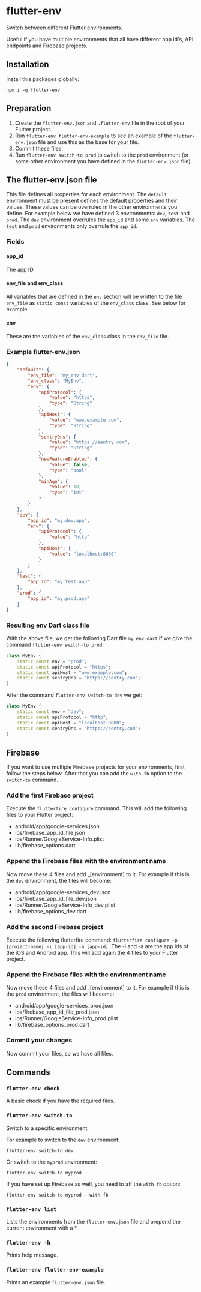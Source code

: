 # flutter-env

Switch between different Flutter environments.

Useful if you have multiple environments that all have different app id's, API endpoints and Firebase projects.

## Installation

Install this packages globally:

`npm i -g flutter-env`

## Preparation

1. Create the `flutter-env.json` and `.flutter-env` file in the root of your Flutter project.
2. Run `flutter-env flutter-env-example` to see an example of the `flutter-env.json` file and use this as the base for your file.
3. Commit these files.
4. Run `flutter-env switch-to prod` to switch to the `prod` environment (or some other environment you have defined in the `flutter-env.json` file).

## The flutter-env.json file

This file defines all properties for each environment. The `default` environment must be present defines the default properties and their values. These values can be overruled in the other environments you define. For example below we have defined 3 environments: `dev`, `test` and `prod`. The `dev` environment overrules the `app_id` and some `env` variables. The `test` and `prod` environments only overrule the `app_id`.

### Fields

#### app_id

The app ID.

#### env_file and env_class

All variables that are defined in the `env` section will be written to the file `env_file` as `static const` variables of the `env_class` class. See below for example.

#### env

These are the variables of the `env_class` class in the `env_file` file.

### Example flutter-env.json

```json
{
    "default": {
        "env_file": "my_env.dart",
        "env_class": "MyEnv",
        "env": {
            "apiProtocol": {
                "value": "https",
                "type": "String"
            },
            "apiHost": {
                "value": "www.example.com",
                "type": "String"
            },
            "sentryDns": {
                "value": "https://sentry.com",
                "type": "String"
            },
            "newFeatureEnabled": {
                "value": false,
                "type": "bool"
            },
            "minAge": {
                "value": 18,
                "type": "int"
            }
        }
    },
    "dev": {
        "app_id": "my.dev.app",
        "env": {
            "apiProtocol": {
                "value": "http"
            },
            "apiHost": {
                "value": "localhost:8080"
            }
        }
    },
    "test": {
        "app_id": "my.test.app"
    },
    "prod": {
        "app_id": "my.prod.app"
    }
}
```

### Resulting env Dart class file

With the above file, we get the following Dart file `my_env.dart` if we give the command `flutter-env switch-to prod`:

```dart
class MyEnv {
	static const env = "prod";
	static const apiProtocol = "https";
	static const apiHost = "www.example.com";
    static const sentryDns = "https://sentry.com";
}
```

After the command `flutter-env switch-to dev` we get:

```dart
class MyEnv {
	static const env = "dev";
	static const apiProtocol = "http";
	static const apiHost = "localhost:8080";
    static const sentryDns = "https://sentry.com";
}
```

## Firebase

If you want to use multiple Firebase projects for your environments, first follow the steps below. After that you can add the `with-fb` option to the `switch-to` command.

### Add the first Firebase project

Execute the `flutterfire configure` command. This will add the following files to your Flutter project:

- android/app/google-services.json
- ios/firebase_app_id_file.json
- ios/Runner/GoogleService-Info.plist
- lib/firebase_options.dart

### Append the Firebase files with the environment name

Now move these 4 files and add _[environment] to it. For example if this is the `dev` environment, the files will become:

- android/app/google-services_dev.json
- ios/firebase_app_id_file_dev.json
- ios/Runner/GoogleService-Info_dev.plist
- lib/firebase_options_dev.dart

### Add the second Firebase project

Execute the following flutterfire command: `flutterfire configure -p [project-name] -i [app-id] -a [app-id]`. The -i and -a are the app ids of the iOS and Android app. This will add again the 4 files to your Flutter project.

### Append the Firebase files with the environment name

Now move these 4 files and add _[environment] to it. For example if this is the `prod` environment, the files will become:

- android/app/google-services_prod.json
- ios/firebase_app_id_file_prod.json
- ios/Runner/GoogleService-Info_prod.plist
- lib/firebase_options_prod.dart

### Commit your changes

Now commit your files, so we have all files.

## Commands

### `flutter-env check`

A basic check if you have the required files.

### `flutter-env switch-to`

Switch to a specific environment.

For example to switch to the `dev` environment:

`flutter-env switch-to dev`

Or switch to the `myprod` environment:

`flutter-env switch-to myprod`

If you have set up Firebase as well, you need to aff the `with-fb` option:

`flutter-env switch-to myprod --with-fb`

### `flutter-env list`

Lists the environments from the `flutter-env.json` file and prepend the current environment with a *.

### `flutter-env -h`

Prints help message.

### `flutter-env flutter-env-example`

Prints an example `flutter-env.json` file.